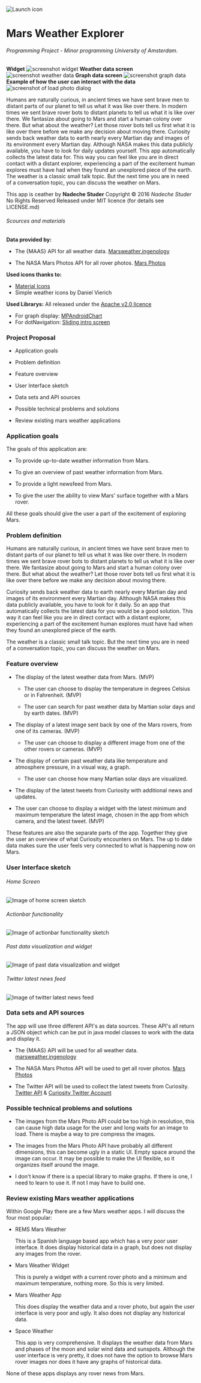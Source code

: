 ![Launch icon](doc/launch_icon_black.png)
# Mars Weather Explorer
###### Programming Project - Minor programming University of Amsterdam.
**Widget**
![screenshot widget](doc/screenshot_widget_small.png)
**Weather data screen**
![screenshot weather data](doc/screenshot_weather_data_small.png)
**Graph data screen**
![screenshot graph data](doc/screenshot_graph_small.png)
**Example of how the user can interact with the data**
![screenshot of load photo dialog](doc/screenshot_dialog_load_photo_small.png)

Humans are naturally curious, in ancient times we have sent brave men to distant parts of our planet to tell us what it was like over there. In modern times we sent brave rover bots to distant planets to tell us what it is like over there. We fantasize about going to Mars and start a human colony over there. But what about the weather? Let those rover bots tell us first what it is like over there before we make any decision about moving there.
Curiosity sends back weather data to earth nearly every Martian day and images of its environment every Martian day. Although NASA makes this data publicly available, you have to look for daily updates yourself. This app automatically collects the latest data for. This way you can feel like you are in direct contact with a distant explorer, experiencing a part of the excitement human explores must have had when they found an unexplored piece of the earth.
The weather is a classic small talk topic. But the next time you are in need of a conversation topic, you can discuss the weather on Mars.

This app is ceather by **Nadeche Studer**
Copyright © 2016 *Nadeche Studer* No Rights Reserved
Released under MIT licence (for details see LICENSE.md)

###### Scources and materials
**Data provided by:**
- The {MAAS} API for all weather data. [Marsweather.ingenology](http://marsweather.ingenology.com/)

- The NASA Mars Photos API for all rover photos. [Mars Photos](https://api.nasa.gov/api.html#MarsPhotos)

**Used icons thanks to:**
- [Material Icons](https://design.google.com/icons/)
- Simple weather icons by Daniel Vierich

**Used Librarys:**
All released under the [Apache v2.0 licence](http://www.apache.org/licenses/LICENSE-2.0)
- For graph display: [MPAndroidChart](https://github.com/PhilJay/MPAndroidChart)
- For dotNavigation: [Sliding intro screen](https://github.com/MatthewTamlin/SlidingIntroScreen)




### Project Proposal



- Application goals

- Problem definition

- Feature overview

- User Interface sketch

- Data sets and API sources

- Possible technical problems and solutions

- Review existing mars weather applications



### Application goals

The goals of this application are:

- To provide up-to-date weather information from Mars.

- To give an overview of past weather information from Mars.

- To provide a light newsfeed from Mars.

- To give the user the ability to view Mars' surface together with a Mars rover.



All these goals should give the user a part of the excitement of exploring Mars. 



### Problem definition

Humans are naturally curious, in ancient times we have sent brave men to distant parts of our planet to tell us what it was like over there. In modern times we sent brave rover bots to distant planets to tell us what it is like over there. We fantasize about going to Mars and start a human colony over there. But what about the weather? Let those rover bots tell us first what it is like over there before we make any decision about moving there. 

Curiosity sends back weather data to earth nearly every Martian day and images of its environment every Martian day. Although NASA makes this data publicly available, you have to look for it daily. So an app that automatically collects the latest data for you would be a good solution. This way it can feel like you are in direct contact with a distant explorer, experiencing a part of the excitement human explores must have had when they found an unexplored piece of the earth.



The weather is a classic small talk topic. But the next time you are in need of a conversation topic, you can discuss the weather on Mars.

### Feature overview

- The display of the latest weather data from Mars. (MVP)

	- The user can choose to display the temperature in degrees Celsius or in Fahrenheit. (MVP)

	- The user can search for past weather data by Martian solar days and by earth dates. (MVP)

- The display of a latest image sent back by one of the Mars rovers, from one of its cameras. (MVP)

	- The user can choose to display a different image from one of the other rovers or cameras. (MVP)

- The display of certain past weather data like temperature and atmosphere pressure, in a visual way, a graph. 

	- The user can choose how many Martian solar days are visualized. 

- The display of the latest tweets from Curiosity with additional news and updates.

- The user can choose to display a widget with the latest minimum and maximum temperature the latest image, chosen in the app from which camera, and the latest tweet. (MVP)



These features are also the separate parts of the app. Together they give the user an overview of what Curiosity encounters on Mars. The up to date data makes sure the user feels very connected to what is happening now on Mars. 

### User Interface sketch

###### Home Screen

![Image of home screen sketch](doc/sketch_homescreen.jpg)

###### Actionbar functionality

![Image of actionbar functionality sketch](doc/sketch_actionbar_functionality.jpg)

###### Past data visualization and widget

![Image of past data visualization and widget](doc/sketch_past_datavisualisation-widget.jpg)

###### Twitter latest news feed

![Image of twitter latest news feed](doc/sketch_twitter_news.jpg)

### Data sets and API sources

The app will use three different API's as data sources. These API's all return a JSON object which can be put in java model classes to work with the data and display it.

- The {MAAS} API will be used for all weather data. [marsweather.ingenology](http://marsweather.ingenology.com/)

- The NASA Mars Photos API will be used to get all rover photos. [Mars Photos](https://api.nasa.gov/api.html#MarsPhotos)

- The Twitter API will be used to collect the latest tweets from Curiosity. [Twitter API](https://dev.twitter.com/rest/public) & [Curiosity Twitter Account](https://twitter.com/marscuriosity)



### Possible technical problems and solutions

- The images from the Mars Photo API could be too high in resolution, this can cause high data usage for the user and long waits for an image to load. There is maybe a way to pre compress the images.

- The images from the Mars Photo API have probably all different dimensions, this can become ugly in a static UI. Empty space around the image can occur. It may be possible to make the UI flexible, so it organizes itself around the image.

- I don't know if there is a special library to make graphs. If there is one, I need to learn to use it. If not I may have to build one.



### Review existing Mars weather applications

Within Google Play there are a few Mars weather apps. I will discuss the four most popular:

- REMS Mars Weather

	This is a Spanish language based app which has a very poor user interface. It does display historical data in a graph, but does not display any images from the rover.

- Mars Weather Widget

	This is purely a widget with a current rover photo and a minimum and maximum temperature, nothing more. So this is very limited.

- Mars Weather App

	This does display the weather data and a rover photo, but again the user interface is very poor and ugly. It also does not display any historical data.

- Space Weather

	This app is very comprehensive. It displays the weather data from Mars and phases of the moon and solar wind data and sunspots. Although the user interface is very pretty, it does not have the option to browse Mars rover images nor does it have any graphs of historical data.



None of these apps displays any rover news from Mars.

